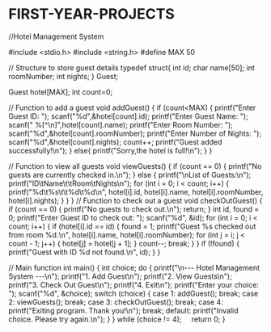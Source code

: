 # FIRST-YEAR-PROJECTS

//Hotel Management System

#include <stdio.h>
#include <string.h>
#define MAX 50

// Structure to store guest details
typedef struct{
    int id;
    char name[50];
    int roomNumber;
    int nights;
} Guest;

Guest hotel[MAX];
int count=0;

// Function to add a guest
void addGuest() {
    if (count<MAX) {
        printf("Enter Guest ID: ");
        scanf("%d",&hotel[count].id);
        printf("Enter Guest Name: ");
        scanf(" %[^\n]",hotel[count].name);
        printf("Enter Room Number: ");
        scanf("%d",&hotel[count].roomNumber);
        printf("Enter Number of Nights: ");
        scanf("%d",&hotel[count].nights);
        count++;
        printf("Guest added successfully!\n");
    } 
    else{
        printf("Sorry,the hotel is full!\n");
    }
}

// Function to view all guests
void viewGuests() {
    if (count == 0) {
        printf("No guests are currently checked in.\n");
    } else {
        printf("\nList of Guests:\n");
        printf("ID\tName\t\tRoom\tNights\n");
        for (int i = 0; i < count; i++) {
            printf("%d\t%s\t\t%d\t%d\n", hotel[i].id, hotel[i].name, hotel[i].roomNumber, hotel[i].nights);
        }
    }
}
// Function to check out a guest
void checkOutGuest() {
    if (count == 0) {
        printf("No guests to check out.\n");
        return;
    }
    int id, found = 0;
    printf("Enter Guest ID to check out: ");
    scanf("%d", &id);
    for (int i = 0; i < count; i++) {
        if (hotel[i].id == id) {
            found = 1;
            printf("Guest %s checked out from room %d.\n", hotel[i].name, hotel[i].roomNumber);
            for (int j = i; j < count - 1; j++) {
                hotel[j] = hotel[j + 1];
            }
            count--;
            break;
        }
    }
    if (!found) {
        printf("Guest with ID %d not found.\n", id);
    }
}

// Main function
int main() {
    int choice;
    do {
        printf("\n--- Hotel Management System ---\n");
        printf("1. Add Guest\n");
        printf("2. View Guests\n");
        printf("3. Check Out Guest\n");
        printf("4. Exit\n");
        printf("Enter your choice: ");
        scanf("%d", &choice);
        switch (choice) {
            case 1:
                addGuest();
                break;
            case 2:
                viewGuests();
                break;
            case 3:
                checkOutGuest();
                break;
            case 4:
                printf("Exiting program. Thank you!\n");
                break;
            default:
                printf("Invalid choice. Please try again.\n");
        }
    } while (choice != 4);
    return 0;
}
